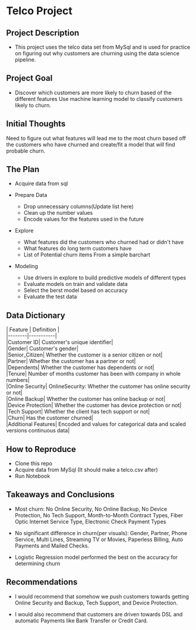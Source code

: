 # Telco Project

## Project Description
* This project uses the telco data set from MySql and is used for practice on figuring out why customers are churning using the data science pipeline.

## Project Goal
* Discover which customers are more likely to churn based of the different features
Use machine learning model to classify customers likely to churn.

## Initial Thoughts

Need to figure out what features will lead me to the most churn based off the customers who have churned and create/fit a model that will find probable churn.

## The Plan

* Acquire data from sql

* Prepare Data

    * Drop unnecessary columns(Update list here)
    * Clean up the number values
    * Encode values for the features used in the future

* Explore

    * What features did the customers who churned had or didn't have
    * What features do long term customers have 
    * List of Potential churn items From a simple barchart 

* Modeling

    * Use drivers in explore to build predictive models of different types
    * Evaluate models on train and validate data
    * Select the berst model based on accuracy
    * Evaluate the test data

## Data Dictionary

| Feature | Definition |<br>
|--------|-----------|<br>
|Customer ID| Customer's unique identifier|<br>
|Gender| Customer's gender|<br>
|Senior_Citizen| Whether the customer is a senior citizen or not|<br>
|Partner| Whether the customer has a partner or not|<br>
|Dependents| Whether the customer has dependents or not|<br>
|Tenure| Number of months customer has been with company in whole numbers|<br>
|Online Security| OnlineSecurity: Whether the customer has online security or not|<br>
|Online Backup| Whether the customer has online backup or not|<br>
|Device Protection| Whether the customer has device protection or not|<br>
|Tech Support| Whether the client has tech support or not|<br>
|Churn| Has the customer churned|<br>
|Additional Features| Encoded and values for categorical data and scaled versions continuous data|<br>

## How to Reproduce

* Clone this repo
* Acquire data from MySql (It should make a telco.csv after)
* Run Notebook

## Takeaways and Conclusions

* Most churn: No Online Security, No Online Backup, No Device Protection, No Tech Support, Month-to-Month Contract Types, Fiber Optic Internet Service Type, Electronic Check Payment Types

* No significant difference in churn(per visuals): Gender, Partner, Phone Service, Multi Lines, Streaming TV or Movies, Paperless Billing, Auto Payments and Mailed Checks.

* Logistic Regression model performed the best on the accuracy for determining churn

## Recommendations

* I would recommend that somehow we push customers towards getting Online Security and Backup, Tech Support, and Device Protection.

* I would also recommend that customers are driven towards DSL and automatic Payments like Bank Transfer or Credit Card.


